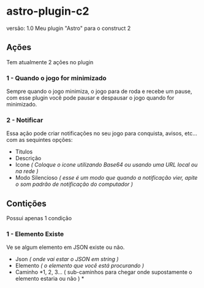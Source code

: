# astro-plugin-c2
versão: 1.0
Meu plugin "Astro" para o construct 2

## Ações
Tem atualmente 2 ações no plugin
### 1 - Quando o jogo for minimizado
Sempre quando o jogo minimiza, o jogo para de roda e recebe um pause, com esse plugin você pode pausar e despausar o jogo quando for minimizado.
### 2 - Notificar
Essa ação pode criar notificações no seu jogo para conquista, avisos, etc... com as sequintes opções:
- Titulos
- Descrição
- Icone *( Coloque o icone utilizando Base64 ou usando uma URL local ou na rede )*
- Modo Silencioso *( esse é um modo que quando a notificação vier, apite o som padrão de notificação do computador )*

## Contições
Possui apenas 1 condição
### 1 - Elemento Existe
Ve se algum elemento em JSON existe ou não.
- Json *( onde vai estar o JSON em string )*
- Elemento *( o elemento que você está procurando )*
- Caminho *1, 2, 3... ( sub-caminhos para chegar onde supostamente o elemento estaria ou não ) *
